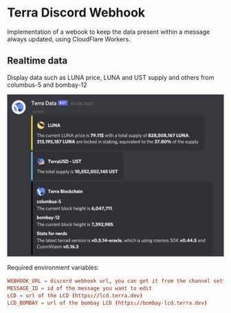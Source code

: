 # Terra Discord Webhook
Implementation of a webook to keep the data present within a message always updated, using CloudFlare Workers.

## Realtime data
Display data such as LUNA price, LUNA and UST supply and others from columbus-5 and bombay-12

![preview](/img/realtime-data.png)

Required environment variables:
```toml
WEBHOOK_URL = discord webhook url, you can get it from the channel settings
MESSAGE_ID = id of the message you want to edit
LCD = url of the LCD (https://lcd.terra.dev)
LCD_BOMBAY = url of the bombay LCD (https://bombay-lcd.terra.dev)
```